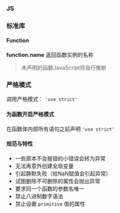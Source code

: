 ### JS





### 标准库

#### Function

**function.name** 返回函数实例的名称

> 未声明的函数JavaScript将自行推断











### 严格模式

调用严格模式： `'use strict'`



#### 为函数开启严格模式

在函数体内部所有语句之前声明 `'use strict'`



#### 规范与特性

+ 一些原本不会报错的小错误会转为异常
+ 无法再意外创建全局变量
+ 引起静默失败（给NaN赋值会引起异常）
+ 试图删除不可删除的属性会抛出异常
+ 要求同一个函数的参数名唯一
+ 禁止八进制数字语法 
+ 禁止设置 `primitive` 值的属性



